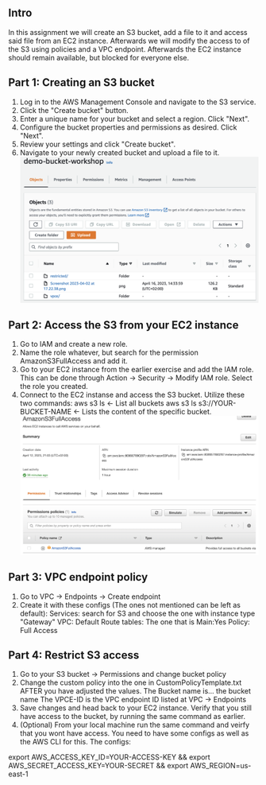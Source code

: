 
## Intro
In this assignment we will create an S3 bucket, add a file to it and access said file from an EC2 instance.
Afterwards we will modify the access to of the S3 using policies and a VPC endpoint.
Afterwards the EC2 instance should remain available, but blocked for everyone else.

## Part 1: Creating an S3 bucket
1. Log in to the AWS Management Console and navigate to the S3 service.
2. Click the "Create bucket" button.
3. Enter a unique name for your bucket and select a region. Click "Next".
4. Configure the bucket properties and permissions as desired. Click "Next".
5. Review your settings and click "Create bucket".
6. Navigate to your newly created bucket and upload a file to it.
![alt text](https://github.com/VictorBusk/AWS-workshop/blob/main/Images/s3.png)

## Part 2: Access the S3 from your EC2 instance
1. Go to IAM and create a new role.
2. Name the role whatever, but search for the permission AmazonS3FullAccess and add it.
3. Go to your EC2 instance from the earlier exercise and add the IAM role.
This can be done through Action -> Security -> Modify IAM role. Select the role you created.
4. Connect to the EC2 instanse and access the S3 bucket. Utilize these two commands:
aws s3 ls <- List all buckets
aws s3 ls s3://YOUR-BUCKET-NAME <- Lists the content of the specific bucket.
![alt text](https://github.com/VictorBusk/AWS-workshop/blob/main/Images/iam.png)

## Part 3: VPC endpoint policy
1. Go to VPC -> Endpoints -> Create endpoint
2. Create it with these configs (The ones not mentioned can be left as default):
Services: search for S3 and choose the one with instance type "Gateway"
VPC: Default
Route tables: The one that is Main:Yes
Policy: Full Access

## Part 4: Restrict S3 access
1. Go to your S3 bucket -> Permissions and change bucket policy
2. Change the custom policy into the one in CustomPolicyTemplate.txt AFTER you have adjusted the values.
The Bucket name is... the bucket name
The VPCE-ID is the VPC endpoint ID listed at VPC -> Endpoints
3. Save changes and head back to your EC2 instance. Verify that you still have access to the bucket, by running the same command as earlier.
4. (Optional) From your local machine run the same command and veirfy that you wont have access.
You need to have some configs as well as the AWS CLI for this. The configs:

export AWS_ACCESS_KEY_ID=YOUR-ACCESS-KEY && export AWS_SECRET_ACCESS_KEY=YOUR-SECRET && export AWS_REGION=us-east-1